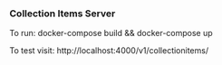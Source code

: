 ### Collection Items Server

To run:
docker-compose build && docker-compose up

To test visit:
http://localhost:4000/v1/collectionitems/